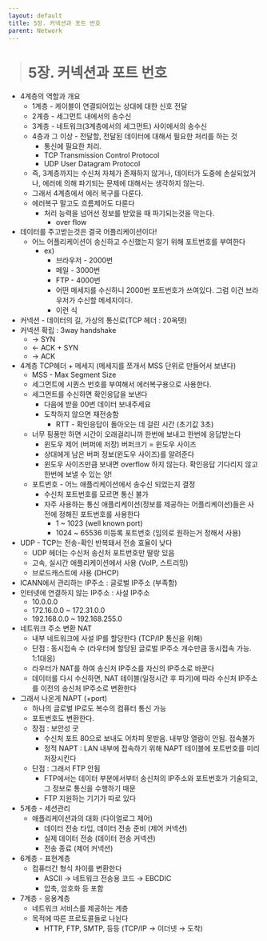 ```yaml
---
layout: default
title: 5장. 커넥션과 포트 번호
parent: Network
---
```


> # 5장. 커넥션과 포트 번호

- 4계층의 역할과 개요
    - 1계층 - 케이블이 연결되어있는 상대에 대한 신호 전달
    - 2계층 - 세그먼트 내에서의 송수신
    - 3계층 - 네트워크(3계층에서의 세그먼트) 사이에서의 송수신
    - 4층과 그 이상 - 전달할, 전달된 데이터에 대해서 필요한 처리를 하는 것
        - 통신에 필요한 처리.
        - TCP Transmission Control Protocol
        - UDP User Datagram Protocol
    - 즉, 3계층까지는 수신처 자체가 존재하지 않거나, 데이터가 도중에 손실되었거나, 에러에 의해 파기되는 문제에 대해서는 생각하지 않는다.
    - 그래서 4계층에서 에러 복구를 다룬다.
    - 에러복구 말고도 흐름제어도 다룬다
        - 처리 능력을 넘어선 정보를 받았을 때 파기되는것을 막는다.
            - over flow
- 데이터를 주고받는것은 결국 어플리케이션이다!
    - 어느 어플리케이션이 송신하고 수신했는지 알기 위해 포트번호를 부여한다
        - ex)
            - 브라우저 - 2000번
            - 메일 - 3000번
            - FTP - 4000번
            - 어떤 메세지를 수신하니 2000번 포트번호가 쓰여있다. 그럼 이건 브라우저가 수신할 메세지이다.
            - 이런 식
- 커넥션 - 데이터의 길, 가상의 통신로(TCP 헤더 : 20옥텟)
- 커넥션 확립 : 3way handshake
    - → SYN
    - ← ACK + SYN
    - → ACK
- 4계층 TCP헤더 + 메세지 (메세지를 쪼개서 MSS 단위로 만들어서 보낸다)
    - MSS - Max Segment Size
    - 세그먼트에 시퀀스 번호를 부여해서 에러복구용으로 사용한다.
    - 세그먼트를 수신하면 확인응답을 보낸다
        - 다음에 받을 00번 데이터 보내주세요
        - 도착하지 않으면 재전송함
            - RTT - 확인응답이 돌아오는 데 걸린 시간 (초기값 3초)
    - 너무 핑퐁만 하면 시간이 오래걸리니까 한번에 보내고 한번에 응답받는다
        - 윈도우 제어 (버퍼에 저장) 버퍼크기 = 윈도우 사이즈
        - 상대에게 남은 버퍼 정보(윈도우 사이즈)를 알려준다
        - 윈도우 사이즈만큼 보내면 overflow 하지 않는다. 확인응답 기다리지 않고 한번에 보낼 수 있는 양!
    - 포트번호 - 어느 애플리케이션에서 송수신 되었는지 결정
        - 수신처 포트번호를 모르면 통신 불가
        - 자주 사용하는 통신 애플리케이션(정보를 제공하는 어플리케이션)들은 사전에 정해진 포트번호를 사용한다
            - 1 ~ 1023 (well known port)
            - 1024 ~ 65536 미등록 포트번호 (임의로 원하는거 정해서 사용)
- UDP - TCP는 전송-확인 반복돼서 전송 효율이 낮다
    - UDP 헤더는 수신처 송신처 포트번호만 딸랑 있음
    - 고속, 실시간 애플리케이션에서 사용 (VoIP, 스트리밍)
    - 브로드캐스트에 사용 (DHCP)
- ICANN에서 관리하는 IP주소 : 글로벌 IP주소 (부족함)
- 인터넷에 연결하지 않는 IP주소 : 사설 IP주소
    - 10.0.0.0
    - 172.16.0.0 ~ 172.31.0.0
    - 192.168.0.0 ~ 192.168.255.0
- 네트워크 주소 변환 NAT
    - 내부 네트워크에 사설 IP를 할당한다 (TCP/IP 통신을 위해)
    - 단점 : 동시접속 수 (라우터에 할당된 글로벌 IP주소 개수만큼 동시접속 가능. 1:1대응)
    - 라우터가 NAT를 하여 송신처 IP주소를 자신의 IP주소로 바꾼다
    - 데이터를 다시 수신하면, NAT 테이블(일정시간 후 파기)에 따라 수신처 IP주소를 이전의 송신처 IP주소로 변환한다
- 그래서 나온게 NAPT (+port)
    - 하나의 글로벌 IP로도 복수의 컴퓨터 통신 가능
    - 포트번호도 변환한다.
    - 장점 : 보안성 굿
        - 수신처 포트 80으로 보내도 어차피 못받음. 내부망 열람이 안됨. 접속불가
        - 정적 NAPT : LAN 내부에 접속하기 위해 NAPT 테이블에 포트번호를 미리 저장시킨다
    - 단점 : 그래서 FTP 안됨
        - FTP에서는 데이터 부분에서부터 송신처의 IP주소와 포트번호가 기술되고, 그 정보로 통신을 수행하기 때문
        - FTP 지원하는 기기가 따로 있다
- 5계층 - 세션관리
    - 애플리케이션과의 대화 (다이얼로그 제어)
        - 데이터 전송 타입, 데이터 전송 준비 (제어 커넥션)
        - 실제 데이터 전송 (데이터 전송 커넥션)
        - 전송 종료 (제어 커넥션)
- 6계층 - 표현계층
    - 컴퓨터간 형식 차이를 변환한다
        - ASCII → 네트워크 전송용 코드 → EBCDIC
        - 압축, 암호화 등 포함
- 7계층 - 응용계층
    - 네트워크 서비스를 제공하는 계층
    - 목적에 따른 프로토콜들로 나뉜다
        - HTTP, FTP, SMTP, 등등 (TCP/IP → 이더넷 → 도착)